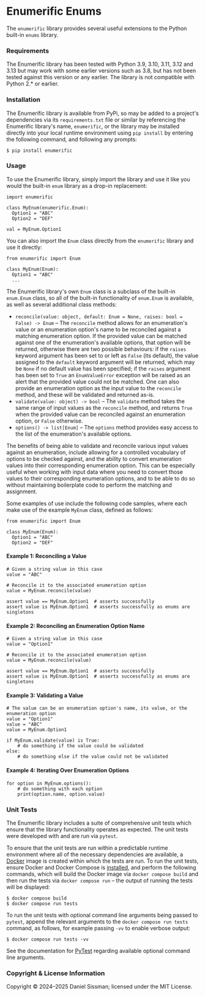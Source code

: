 # Enumerific Enums

The `enumerific` library provides several useful extensions to the Python built-in `enums` library.

### Requirements

The Enumerific library has been tested with Python 3.9, 3.10, 3.11, 3.12 and 3.13 but may work with some earlier versions such as 3.8, but has not been tested against this version or any earlier. The library is not compatible with Python 2.* or earlier.

### Installation

The Enumerific library is available from PyPi, so may be added to a project's dependencies via its `requirements.txt` file or similar by referencing the Enumerific library's name, `enumerific`, or the library may be installed directly into your local runtime environment using `pip install` by entering the following command, and following any prompts:

	$ pip install enumerific

### Usage

To use the Enumerific library, simply import the library and use it like you would the built-in `enum` library as a drop-in replacement:

```
import enumerific

class MyEnum(enumerific.Enum):
  Option1 = "ABC"
  Option2 = "DEF"

val = MyEnum.Option1
```

You can also import the `Enum` class directly from the `enumerific` library and use it directly:

```
from enumerific import Enum

class MyEnum(Enum):
  Option1 = "ABC"
  ...
```

The Enumerific library's own `Enum` class is a subclass of the built-in `enum.Enum` class, so all of the built-in functionality of `enum.Enum` is available, as well as several additional class methods:

* `reconcile(value: object, default: Enum = None, raises: bool = False) -> Enum` – The `reconcile` method allows for an enumeration's value or an enumeration option's name to be reconciled against a matching enumeration option. If the provided value can be matched against one of the enumeration's available options, that option will be returned, otherwise there are two possible behaviours: if the `raises` keyword argument has been set to or left as `False` (its default), the value assigned to the `default` keyword argument will be returned, which may be `None` if no default value has been specified; if the `raises` argument has been set to `True` an `EnumValueError` exception will be raised as an alert that the provided value could not be matched. One can also provide an enumeration option as the input value to the `reconcile` method, and these will be validated and returned as-is.
* `validate(value: object) -> bool` – The `validate` method takes the same range of input values as the `reconcile` method, and returns `True` when the provided value can be reconciled against an enumeration option, or `False` otherwise.
* `options() -> list[Enum]` – The `options` method provides easy access to the list of the enumeration's available options.

The benefits of being able to validate and reconcile various input values against an enumeration, include allowing for a controlled vocabulary of options to be checked against, and the ability to convert enumeration values into their corresponding enumeration option. This can be especially useful when working with input data where you need to convert those values to their corresponding enumeration options, and to be able to do so without maintaining boilerplate code to perform the matching and assignment.

Some examples of use include the following code samples, where each make use of the example `MyEnum` class, defined as follows:

```
from enumerific import Enum

class MyEnum(Enum):
  Option1 = "ABC"
  Option2 = "DEF"
```

#### Example 1: Reconciling a Value

```
# Given a string value in this case
value = "ABC"

# Reconcile it to the associated enumeration option
value = MyEnum.reconcile(value)

assert value == MyEnum.Option1  # asserts successfully
assert value is MyEnum.Option1  # asserts successfully as enums are singletons
```

#### Example 2: Reconciling an Enumeration Option Name

```
# Given a string value in this case
value = "Option1"

# Reconcile it to the associated enumeration option
value = MyEnum.reconcile(value)

assert value == MyEnum.Option1  # asserts successfully
assert value is MyEnum.Option1  # asserts successfully as enums are singletons
```

#### Example 3: Validating a Value

```
# The value can be an enumeration option's name, its value, or the enumeration option
value = "Option1"
value = "ABC"
value = MyEnum.Option1

if MyEnum.validate(value) is True:
    # do something if the value could be validated
else:
    # do something else if the value could not be validated
```

#### Example 4: Iterating Over Enumeration Options

```
for option in MyEnum.options():
    # do something with each option
    print(option.name, option.value)
```

### Unit Tests

The Enumerific library includes a suite of comprehensive unit tests which ensure that the library functionality operates as expected. The unit tests were developed with and are run via `pytest`.

To ensure that the unit tests are run within a predictable runtime environment where all of the necessary dependencies are available, a [Docker](https://www.docker.com) image is created within which the tests are run. To run the unit tests, ensure Docker and Docker Compose is [installed](https://docs.docker.com/engine/install/), and perform the following commands, which will build the Docker image via `docker compose build` and then run the tests via `docker compose run` – the output of running the tests will be displayed:

```
$ docker compose build
$ docker compose run tests
```

To run the unit tests with optional command line arguments being passed to `pytest`, append the relevant arguments to the `docker compose run tests` command, as follows, for example passing `-vv` to enable verbose output:

```
$ docker compose run tests -vv
```

See the documentation for [PyTest](https://docs.pytest.org/en/latest/) regarding available optional command line arguments.

### Copyright & License Information

Copyright © 2024–2025 Daniel Sissman; licensed under the MIT License.